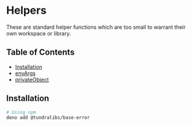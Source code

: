 # Helpers

These are standard helper functions which are too small to warrant their own
workspace or library.

## Table of Contents

- [Installation](#installation)
- [envArgs](#envArgs)
- [privateObject](#privateObject)

## Installation

```bash
# Using npm
deno add @tundralibs/base-error
```
